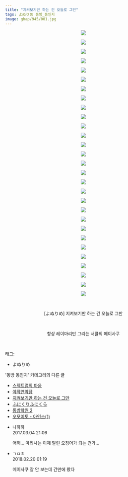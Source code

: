 ```yaml
---
title: "지켜보기만 하는 건 오늘로 그만"
tags: よぬりめ 동방_동인지
image: ghap/945/001.jpg
---
```

<div class="article">
<p style="text-align: center; clear: none; float: none;"><img src="{{ site.nasurl }}/ghap/945/001.jpg"/></p>
<p style="text-align: center; clear: none; float: none;"><img src="{{ site.nasurl }}/ghap/945/002.jpg"/></p>
<p style="text-align: center; clear: none; float: none;"><img src="{{ site.nasurl }}/ghap/945/003.jpg"/></p>
<p style="text-align: center; clear: none; float: none;"><img src="{{ site.nasurl }}/ghap/945/004.jpg"/></p>
<p style="text-align: center; clear: none; float: none;"><img src="{{ site.nasurl }}/ghap/945/005.jpg"/></p>
<p style="text-align: center; clear: none; float: none;"><img src="{{ site.nasurl }}/ghap/945/006.jpg"/></p>
<p style="text-align: center; clear: none; float: none;"><img src="{{ site.nasurl }}/ghap/945/007.jpg"/></p>
<p style="text-align: center; clear: none; float: none;"><img src="{{ site.nasurl }}/ghap/945/008.jpg"/></p>
<p style="text-align: center; clear: none; float: none;"><img src="{{ site.nasurl }}/ghap/945/009.jpg"/></p>
<p style="text-align: center; clear: none; float: none;"><img src="{{ site.nasurl }}/ghap/945/010.jpg"/></p>
<p style="text-align: center; clear: none; float: none;"><img src="{{ site.nasurl }}/ghap/945/011.jpg"/></p>
<p style="text-align: center; clear: none; float: none;"><img src="{{ site.nasurl }}/ghap/945/012.jpg"/></p>
<p style="text-align: center; clear: none; float: none;"><img src="{{ site.nasurl }}/ghap/945/013.jpg"/></p>
<p style="text-align: center; clear: none; float: none;"><img src="{{ site.nasurl }}/ghap/945/014.jpg"/></p>
<p style="text-align: center; clear: none; float: none;"><img src="{{ site.nasurl }}/ghap/945/015.jpg"/></p>
<p style="text-align: center; clear: none; float: none;"><img src="{{ site.nasurl }}/ghap/945/016.jpg"/></p>
<p style="text-align: center; clear: none; float: none;"><img src="{{ site.nasurl }}/ghap/945/017.jpg"/></p>
<p style="text-align: center; clear: none; float: none;"><img src="{{ site.nasurl }}/ghap/945/018.jpg"/></p>
<p style="text-align: center; clear: none; float: none;"><img src="{{ site.nasurl }}/ghap/945/019.jpg"/></p>
<p style="text-align: center; clear: none; float: none;"><img src="{{ site.nasurl }}/ghap/945/020.jpg"/></p>
<p style="text-align: center; clear: none; float: none;"><img src="{{ site.nasurl }}/ghap/945/021.jpg"/></p>
<p style="text-align: center; clear: none; float: none;"><img src="{{ site.nasurl }}/ghap/945/022.jpg"/></p>
<p style="text-align: center; clear: none; float: none;"><img src="{{ site.nasurl }}/ghap/945/023.jpg"/></p>
<p style="text-align: center; clear: none; float: none;"><img src="{{ site.nasurl }}/ghap/945/024.jpg"/></p>
<p style="text-align: center; clear: none; float: none;"><img src="{{ site.nasurl }}/ghap/945/025.jpg"/></p>
<p style="text-align: center; clear: none; float: none;"><img src="{{ site.nasurl }}/ghap/945/026.jpg"/></p>
<p style="text-align: center; clear: none; float: none;"><img src="{{ site.nasurl }}/ghap/945/027.jpg"/></p>
<p style="text-align: center; clear: none; float: none;"><img src="{{ site.nasurl }}/ghap/945/028.jpg"/></p>
<p style="text-align: center; clear: none; float: none;"><img src="{{ site.nasurl }}/ghap/945/029.jpg"/></p>
<p style="text-align: center; clear: none; float: none;"><br/></p>
<p style="text-align: center; clear: none; float: none;">[よぬりめ] 지켜보기만 하는 건 오늘로 그만</p>
<p style="text-align: center; clear: none; float: none;"><br/></p>
<p style="text-align: center; clear: none; float: none;">항상 레이마리만 그리는 서클의 메이사쿠</p>
<p><br/></p>
</div><div class="tagTrail">
<p>태그: </p>
<ul>
<li>よぬりめ</li>
</ul>
</div><div class="another">
<p>'동방 동인지' 카테고리의 다른 글</p>
<ul>
<li><a href="/2016-07-20-ghap_948">스펙트럼의 마음</a></li>
<li><a href="/2016-07-20-ghap_947">야작연악담</a></li>
<li><a href="/2016-07-20-ghap_945">지켜보기만 하는 건 오늘로 그만</a></li>
<li><a href="/2016-07-20-ghap_944">ふにくりふにくら</a></li>
<li><a href="/2016-07-20-ghap_943">동방학원 2</a></li>
<li><a href="/2016-07-20-ghap_942">오모이토 - 아인스(1)</a></li>
</ul>
</div><div class="cb_module cb_fluid">
<div class="cb_wrt cb_profile">
<div class="comment">
<ul>
<li class="cb_thumb_off" id="comment14931364">
<div class="cb_comment_area">
<div class="cb_info_area">
<div class="cb_section">
<span class="cb_nick_name">나하하</span>
</div>
<div class="cb_section">
<span class="cb_date">2017.03.04 21:06 </span>
</div>
</div>
<div class="cb_dsc_comment">
<p class="cb_dsc">
											어허… 마리사는 이제 말린 오징어가 되는 건가…
										</p>
</div>
</div></li>
<li class="cb_thumb_off" id="comment15202879">
<div class="cb_comment_area">
<div class="cb_info_area">
<div class="cb_section">
<span class="cb_nick_name">ㄱㅁㅎ</span>
</div>
<div class="cb_section">
<span class="cb_date">2018.02.20 01:19 </span>
</div>
</div>
<div class="cb_dsc_comment">
<p class="cb_dsc">
											메이사쿠 잘 안 보는데 간만에 봤다
										</p>
</div>
</div></li>
</ul>
</div>
</div><!-- commentList close -->
</div>
